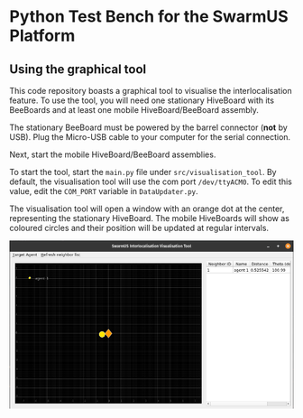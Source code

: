 # Python Test Bench for the SwarmUS Platform


## Using the graphical tool

This code repository boasts a graphical tool to visualise the interlocalisation feature. 
To use the tool, you will need one stationary HiveBoard with its BeeBoards and at least one mobile
HiveBoard/BeeBoard assembly.

The stationary BeeBoard must be powered by the barrel connector (**not** by USB). Plug the Micro-USB cable to your 
computer for the serial connection.

Next, start the mobile HiveBoard/BeeBoard assemblies.

To start the tool, start the `main.py` file under `src/visualisation_tool`. By default, the visualisation tool will
use the com port `/dev/ttyACM0`. To edit this value, edit the `COM_PORT` variable in `DataUpdater.py`.

The visualisation tool will open a window with an orange dot at the center, representing the stationary HiveBoard. The 
mobile HiveBoards will show as coloured circles and their position will be updated at regular intervals.

![](img/visualisation_tool.png)
